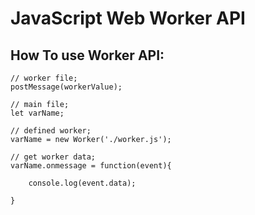 # JavaScript Web Worker API



## How To use Worker API:

    // worker file;
    postMessage(workerValue);

    // main file;
    let varName;

    // defined worker;
    varName = new Worker('./worker.js');

    // get worker data;
    varName.onmessage = function(event){

        console.log(event.data);

    }



